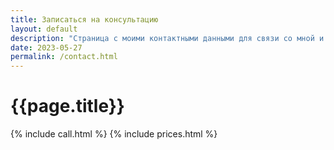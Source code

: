 ```yaml
---
title: Записаться на консультацию
layout: default
description: "Страница с моими контактными данными для связи со мной и записи на консультацию"
date: 2023-05-27
permalink: /contact.html
---
```


<div class="container pb-6 pt-6 pt-md-10 pb-md-10">
    <div class="row justify-content-start">
        <div class="col-12 col-md-8">
            <div >
                <h1 class="title">{{page.title}}</h1>
                {% include call.html %}
                {% include prices.html %}
            </div>
        </div>
    </div>
</div>

